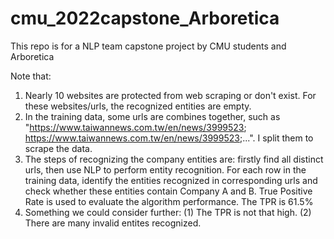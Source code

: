 # cmu_2022capstone_Arboretica
This repo is for a NLP team capstone project by CMU students and Arboretica  

Note that:
1. Nearly 10 websites are protected from web scraping or don't exist. For these websites/urls, the recognized entities are empty.
2. In the training data, some urls are combines together, such as "https://www.taiwannews.com.tw/en/news/3999523; https://www.taiwannews.com.tw/en/news/3999523;...". I split them to scrape the data.
3. The steps of recognizing the company entities are: firstly find all distinct urls, then use NLP to perform entity recognition. For each row in the training data, identify the entities recognized in corresponding urls and check whether these entities contain Company A and B. True Positive Rate is used to evaluate the algorithm performance. The TPR is 61.5%
4. Something we could consider further: (1) The TPR is not that high. (2) There are many invalid entites recognized.
